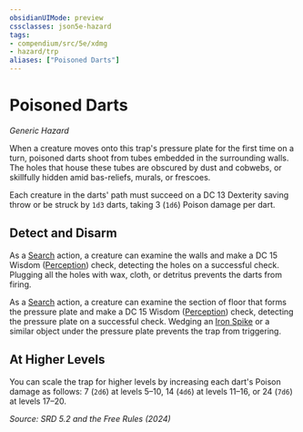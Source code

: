 ```yaml
---
obsidianUIMode: preview
cssclasses: json5e-hazard
tags:
- compendium/src/5e/xdmg
- hazard/trp
aliases: ["Poisoned Darts"]
---
```

# Poisoned Darts
*Generic Hazard*  

When a creature moves onto this trap's pressure plate for the first time on a turn, poisoned darts shoot from tubes embedded in the surrounding walls. The holes that house these tubes are obscured by dust and cobwebs, or skillfully hidden amid bas-reliefs, murals, or frescoes.

Each creature in the darts' path must succeed on a DC 13 Dexterity saving throw or be struck by `1d3` darts, taking 3 (`1d6`) Poison damage per dart.

## Detect and Disarm

As a [Search](rules/actions.md#Search) action, a creature can examine the walls and make a DC 15 Wisdom ([Perception](rules/skills.md#Perception)) check, detecting the holes on a successful check. Plugging all the holes with wax, cloth, or detritus prevents the darts from firing.

As a [Search](rules/actions.md#Search) action, a creature can examine the section of floor that forms the pressure plate and make a DC 15 Wisdom ([Perception](rules/skills.md#Perception)) check, detecting the pressure plate on a successful check. Wedging an [Iron Spike](compendium/items/iron-spikes-xphb.md) or a similar object under the pressure plate prevents the trap from triggering.

## At Higher Levels

You can scale the trap for higher levels by increasing each dart's Poison damage as follows: 7 (`2d6`) at levels 5–10, 14 (`4d6`) at levels 11–16, or 24 (`7d6`) at levels 17–20.

*Source: SRD 5.2 and the Free Rules (2024)*
